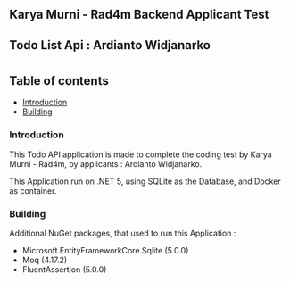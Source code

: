 ﻿## Karya Murni - Rad4m Backend Applicant Test 
## Todo List Api : Ardianto Widjanarko
#
## Table of contents
* [Introduction](#introduction)
* [Building](#Building)
  
### Introduction
This Todo API application is made to complete the coding test by Karya Murni - Rad4m, by applicants : Ardianto Widjanarko.

This Application run on .NET 5, using SQLite as the Database, and Docker as container.

### Building
Additional NuGet packages, that used to run this Application :
* Microsoft.EntityFrameworkCore.Sqlite (5.0.0)
* Moq (4.17.2)
* FluentAssertion (5.0.0)

